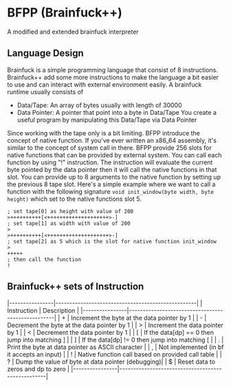 # BFPP (Brainfuck++)
A modified and extended brainfuck interpreter

## Language Design
Brainfuck is a simple programming language that consist of 8 instructions. Brainfuck++ add
some more instructions to make the language a bit easier to use and can interact with external
environment easily. 
A brainfuck runtime usually consists of 
- Data/Tape: An array of bytes usually with length of 30000
- Data Pointer: A pointer that point into a byte in Data/Tape
You create a useful program by manipulating this Data/Tape via Data Pointer

Since working with the tape only is a bit limiting. BFPP introduce the concept of native function.
If you've ever written an x86_64 assembly, it's similar to the concept of system call in there.
BFPP provide 256 slots for native functions that can be provided by external system. You can call
each function by using "!" instruction. The instruction will evaluate the current byte pointed by
the data pointer then it will call the native functions in that slot. You can provide up to 8 arguments 
to the native function by setting up the previous 8 tape slot. Here's a simple example
where we want to call a function with the following signature `void init_window(byte width, byte height)`
which set to the native functions slot 5.
```bfpp
; set tape[0] as height with value of 200
>++++++++++[<++++++++++++++++++++>-]
; set tape[1] as width with value of 200
>
>++++++++++[<++++++++++++++++++++>-]
; set tape[2] as 5 which is the slot for native function init_window
>
+++++
; then call the function
!
```


## Brainfuck++ sets of Instruction
|----------------|---------------------------------------------------|
| Instruction    | Description                                       | 
|----------------|---------------------------------------------------|
| +              | Increment the byte at the data pointer by 1       |
| -              | Decrement the byte at the data pointer by 1       |
| >              | Increment the data pointer by 1                   |
| <              | Decrement the data pointer by 1                   |
| [              | If the data[dp] == 0 then jump into matching ]    |
| ]              | If the data[dp] != 0 then jump into matching [    |
| .              | Print the byte at data pointer as ASCII character |
| ,              | Not implemented (in bf it accepts an input)       |
| !              | Native function call based on provided call table |
| ?              | Dump the value of byte at data pointer (debugging)|
| $              | Reset data to zeros and dp to zero                |
|----------------|---------------------------------------------------|

